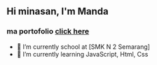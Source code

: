 ## Hi minasan, I'm Manda 
### ma portofolio [click here](https://mansite.vercel.app/) 
- 🔭 I’m currently school at [SMK N 2 Semarang] 
- 🌱 I’m currently learning JavaScript, Html, Css





<!--
**amandawihanqirania/amandawihanqirania** is a ✨ _special_ ✨ repository because its `README.md` (this file) appears on your GitHub profile.

Here are some ideas to get you started:

- 🔭 I’m currently working on ...
- 🌱 I’m currently learning ...
- 👯 I’m looking to collaborate on ...
- 🤔 I’m looking for help with ...
- 💬 Ask me about ...
- 📫 How to reach me: ...
- 😄 Pronouns: ...
- ⚡ Fun fact: ...
-->
